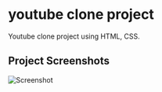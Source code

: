 # youtube clone project
Youtube clone project using HTML, CSS.


## Project Screenshots


![Screenshot](https://www.linkpicture.com/q/youtube-clone-project.png)


 

  
